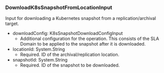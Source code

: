 ### DownloadK8sSnapshotFromLocationInput
Input for downloading a Kubernetes snapshot from a replication/archival target.

- downloadConfig: K8sSnapshotDownloadConfigInput
  - Additional configuration for the operation. This consists of the SLA Domain to be applied to the snapshot after it is downloaded.
- locationId: System.String
  - Required. ID of the archival/replication location.
- snapshotId: System.String
  - Required. ID of the snapshot to be downloaded.
